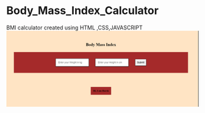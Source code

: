 # Body_Mass_Index_Calculator
BMI calculator created using HTML ,CSS,JAVASCRIPT
![Profile Image](screenshot.png)
